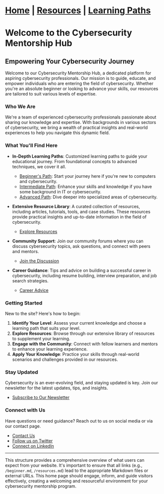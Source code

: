 
# [Home](/index.md) | [Resources](/resources.md) | [Learning Paths](/learning-paths.md)

# Welcome to the Cybersecurity Mentorship Hub

## Empowering Your Cybersecurity Journey

Welcome to our Cybersecurity Mentorship Hub, a dedicated platform for aspiring cybersecurity professionals. Our mission is to guide, educate, and empower individuals who are entering the field of cybersecurity. Whether you're an absolute beginner or looking to advance your skills, our resources are tailored to suit various levels of expertise.

### Who We Are

We're a team of experienced cybersecurity professionals passionate about sharing our knowledge and expertise. With backgrounds in various sectors of cybersecurity, we bring a wealth of practical insights and real-world experiences to help you navigate this dynamic field.

### What You'll Find Here

- **In-Depth Learning Paths**: Customized learning paths to guide your educational journey. From foundational concepts to advanced techniques, we cover it all.
  - [Beginner's Path](/beginner.md): Start your journey here if you're new to computers and cybersecurity.
  - [Intermediate Path](/intermediate.md): Enhance your skills and knowledge if you have some background in IT or cybersecurity.
  - [Advanced Path](/advanced.md): Dive deeper into specialized areas of cybersecurity.

- **Extensive Resource Library**: A curated collection of resources, including articles, tutorials, tools, and case studies. These resources provide practical insights and up-to-date information in the field of cybersecurity.
  - [Explore Resources](/resources.md)

- **Community Support**: Join our community forums where you can discuss cybersecurity topics, ask questions, and connect with peers and mentors.
  - [Join the Discussion](/community.md)

- **Career Guidance**: Tips and advice on building a successful career in cybersecurity, including resume building, interview preparation, and job search strategies.
  - [Career Advice](/career-advice.md)

### Getting Started

New to the site? Here's how to begin:

1. **Identify Your Level**: Assess your current knowledge and choose a learning path that suits your level.
2. **Explore Resources**: Browse through our extensive library of resources to supplement your learning.
3. **Engage with the Community**: Connect with fellow learners and mentors to enhance your learning experience.
4. **Apply Your Knowledge**: Practice your skills through real-world scenarios and challenges provided in our resources.

### Stay Updated

Cybersecurity is an ever-evolving field, and staying updated is key. Join our newsletter for the latest updates, tips, and insights.

- [Subscribe to Our Newsletter](/newsletter.md)

### Connect with Us

Have questions or need guidance? Reach out to us on social media or via our contact page.

- [Contact Us](/contact.md)
- [Follow us on Twitter](https://twitter.com/yourtwitterhandle)
- [Connect on LinkedIn](https://linkedin.com/in/yourlinkedinprofile)

---

This structure provides a comprehensive overview of what users can expect from your website. It's important to ensure that all links (e.g., `/beginner.md`, `/resources.md`) lead to the appropriate Markdown files or external URLs. This home page should engage, inform, and guide visitors effectively, creating a welcoming and resourceful environment for your cybersecurity mentorship program.
